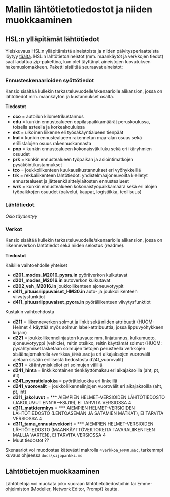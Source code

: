 # Mallin lähtötietotiedostot ja niiden muokkaaminen

## HSL:n ylläpitämät lähtötiedot

Yleiskuvaus HSL:n ylläpitämistä aineistoista ja niiden päivitysperiaatteista löytyy [täältä](HSL_lahtotiedot.md). HSL:n lähtötietoaineistot (mm. maankäytöt ja verkkojen tiedot) saat ladattua zip-pakettina, kun olet täyttänyt aineistojen luovutuksen hakemuslomakkeen. Paketti sisältää seuraavat aineistot:

### Ennusteskenaarioiden syöttötiedot

Kansio sisältää kullekin tarkasteluvuodelle/skenaariolle alikansion, jossa on lähtötiedot mm. maankäytön ja kustannukset osalta.

**Tiedostot**

* **cco** = autoilun kilometrikustannus
* **edu** = kunkin ennustealueen oppilaspaikkamäärät peruskoulussa, toisella asteella ja korkeakouluissa
* **ext** = ulkoinen liikenne eli työsäkäyntialueen tienpäät
* **lnd** = kunkin ennustealueen rakennetun maa-alan osuus sekä erillistalojen osuus rakennuskannasta
* **pop** = kunkin ennustealueen kokonaisväkiluku sekä eri ikäryhmien osuudet
* **prk** = kunkin ennustealueen työpaikan ja asiointimatkojen pysäköintikustannukset
* **tco** = joukkoliikenteen kuukausikustannukset eri vyöhykkeillä
* **trk** = rekkaliikenteen lähtötiedot: yhdistelmäajoneuvoilta kielletyt ennustealueet ja jätteenkäsittelylaitosten ennustealueet
* **wrk** = kunkin ennustealueen kokonaistyöpaikkamäärä sekä eri alojen työpaikkojen osuudet (palvelut, kaupat, logistiikka, teollisuus)

### Lähtötiedot

*Osio täydentyy*

### Verkot

Kansio sisältää kullekin tarkasteluvuodelle/skenaariolle alikansion, jossa on liikenneverkon lähtötiedot sekä niiden selostus (readme).

**Tiedostot**

Kaikille vaihtoehdolle yhteiset
* **d201_modes_M2016_pyora.in** pyöräverkon kulkutavat
* **d201_modes_M2016.in** autoverkon kulkutavat
* **d202_veh_M2016.in** joukkoliikenteen ajoneuvotyypit
* **d411_pituusriippuvaiset_HM30.in** auto- ja joukkoliikenteen viivytysfunktiot
* **d411_pituusriippuvaiset_pyora.in** pyöräliikenteen viivytysfunktiot

Kustakin vaihtoehdosta
* **d211** = liikenneverkon solmut ja linkit sekä niiden attribuutit (HUOM: Helmet 4 käyttää myös solmun label-attribuuttia, jossa lippuvyöhykkeen kirjain)
* **d221** = joukkoliikennelinjaston kuvaus: mm. linjatunnus, kulkumuoto, ajoneuvotyyppi (vehicle), reitin otsikko, reitin käyttämät solmut (HUOM: pysähtymiset lasketaan solmujen tietojen perusteella verkkojen sisäänajomakrolla `4verkkoa_HM40.mac` ja eri aikajaksojen vuorovälit ajetaan sisään erillisestä tiedostosta d241_vuorovalit)
* **d231** = kääntymiskiellot eri solmujen välillä
* **d241_hinta** = linkkikohtainen tienkäyttömaksu eri aikajaksoilla (aht, pt, iht)
* **d241_pyoratieluokka** = pyörätieluokka eri linkeillä
* **d241_vuorovalit** = joukkoliikennelinjojen vuorovälit eri aikajaksoilla (aht, pt, iht)
* **d311_jakoluvut** = *** AIEMPIEN HELMET-VERSIOIDEN LÄHTÖTIEDOSTO (JAKOLUVUT ENN16-->SIJ19), EI TARVITA VERSIOSSA 4
* **d311_matktermkys** = *** AIEMPIEN HELMET-VERSIOIDEN LÄHTÖTIEDOSTO (LENTOASEMAN JA SATAMIEN MATKAT), EI TARVITA VERSIOSSA 4
* **d311_tama_ennustevektorit** = *** AIEMPIEN HELMET-VERSIOIDEN LÄHTÖTIEDOSTO (MAANKÄYTTÖVEKTOREITA TAVARALIIKENTEEN MALLIA VARTEN), EI TARVITA VERSIOSSA 4
* Muut tiedostot ??

Skenaariot voi muodostaa kätevästi makrolla `4verkkoa_HM40.mac`, tarkemmpi kuvaus ohjeessa `docs\sijopankki.md`

## Lähtötietojen muokkaaminen

Lähtötietoja voi muokata joko suoraan lähtötietotiedostoihin tai Emme-ohjelmiston (Modeller, Network Editor, Prompt) kautta.
